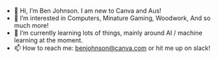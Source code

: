 - 👋 Hi, I’m Ben Johnson. I am new to Canva and Aus! 
- 👀 I’m interested in Computers, Minature Gaming, Woodwork, And so much more!
- 🌱 I’m currently learning lots of things, mainly around AI / machine learning at the moment.
- 📫 How to reach me: benjohnson@canva.com or hit me up on slack!

<!---
ben-johnson-au/ben-johnson-au is a ✨ special ✨ repository because its `README.md` (this file) appears on your GitHub profile.
You can click the Preview link to take a look at your changes.
--->
